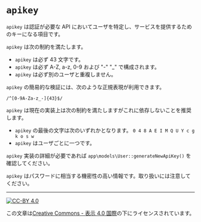 `apikey`
========

`apikey` は認証が必要な API においてユーザを特定し、サービスを提供するためのキーになる項目です。

`apikey` は次の制約を満たします。

* `apikey` は必ず 43 文字です。
* `apikey` は必ず A-Z, a-z, 0-9 および "-" "_" で構成されます。
* `apikey` は必ず別のユーザと重複しません。

`apikey` の簡易的な検証には、次のような正規表現が利用できます。

```
/^[0-9A-Za-z_-]{43}$/
```

`apikey` は現在の実装上は次の制約を満たしますがこれに依存しないことを推奨します。

* `apikey` の最後の文字は次のいずれかとなります。 `0 4 8 A E I M Q U Y c g k o s w`
* `apikey` はユーザごとに一つです。

`apikey` 実装の詳細が必要であれば `app\models\User::generateNewApiKey()` を確認してください。

`apikey` はパスワードに相当する機密性の高い情報です。取り扱いには注意してください。


----

[![CC-BY 4.0](https://stat.ink/static-assets/cc/cc-by.svg)](http://creativecommons.org/licenses/by/4.0/deed.ja)

この文章は[Creative Commons - 表示 4.0 国際](http://creativecommons.org/licenses/by/4.0/deed.ja)の下にライセンスされています。
